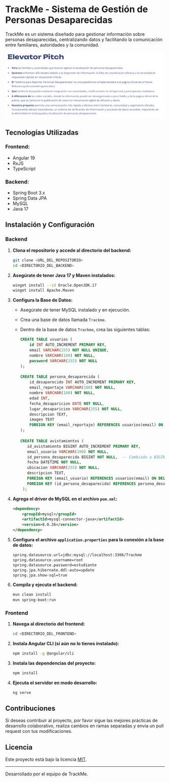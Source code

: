 # TrackMe - Sistema de Gestión de Personas Desaparecidas

TrackMe es un sistema diseñado para gestionar información sobre personas desaparecidas, centralizando datos y facilitando la comunicación entre familiares, autoridades y la comunidad.

![Elevator Pitch](ElevatorPitch.png)

## Tecnologías Utilizadas

### Frontend:
- Angular 19
- RxJS
- TypeScript

### Backend:
- Spring Boot 3.x
- Spring Data JPA
- MySQL
- Java 17

## Instalación y Configuración

### Backend

1. **Clona el repositorio y accede al directorio del backend:**
   ```sh
   git clone <URL_DEL_REPOSITORIO>
   cd <DIRECTORIO_DEL_BACKEND>
   ```

2. **Asegúrate de tener Java 17 y Maven instalados:**
   ```sh
   winget install --id Oracle.OpenJDK.17
   winget install Apache.Maven
   ```

3. **Configura la Base de Datos:**
   - Asegúrate de tener MySQL instalado y en ejecución.
   - Crea una base de datos llamada `Trackme`.
   - Dentro de la base de datos `Trackme`, crea las siguientes tablas:
   
     ```sql
     CREATE TABLE usuarios (
         id INT AUTO_INCREMENT PRIMARY KEY,
         email VARCHAR(255) NOT NULL UNIQUE,
         nombre VARCHAR(100) NOT NULL,
         password VARCHAR(255) NOT NULL
     );

     CREATE TABLE persona_desaparecida (
         id_desaparecido INT AUTO_INCREMENT PRIMARY KEY,
         email_reportaje VARCHAR(100) NOT NULL,
         nombre VARCHAR(100) NOT NULL,
         edad INT,
         fecha_desaparicion DATE NOT NULL,
         lugar_desaparicion VARCHAR(255) NOT NULL,
         descripcion TEXT,
         imagen TEXT
         FOREIGN KEY (email_reportaje) REFERENCES usuarios(email) ON DELETE CASCADE
     );

     CREATE TABLE avistamientos (
        id_avistamiento BIGINT AUTO_INCREMENT PRIMARY KEY,
        email_usuario VARCHAR(100) NOT NULL,
        id_persona_desaparecida BIGINT NOT NULL,  -- Cambiado a BIGINT
        fecha DATETIME NOT NULL,
        ubicacion VARCHAR(255) NOT NULL,
        descripcion TEXT,
        FOREIGN KEY (email_usuario) REFERENCES usuarios(email) ON DELETE CASCADE,
        FOREIGN KEY (id_persona_desaparecida) REFERENCES persona_desaparecida(id_desaparecido) ON DELETE CASCADE
      );
     ```

4. **Agrega el driver de MySQL en el archivo `pom.xml`:**
   ```xml
   <dependency>
       <groupId>mysql</groupId>
       <artifactId>mysql-connector-java</artifactId>
       <version>8.0.26</version>
   </dependency>
   ```

5. **Configura el archivo `application.properties` para la conexión a la base de datos:**
   ```properties
   spring.datasource.url=jdbc:mysql://localhost:3306/Trackme
   spring.datasource.username=root
   spring.datasource.password=estudiante
   spring.jpa.hibernate.ddl-auto=update
   spring.jpa.show-sql=true
   ```

6. **Compila y ejecuta el backend:**
   ```sh
   mvn clean install
   mvn spring-boot:run
   ```

### Frontend

1. **Navega al directorio del frontend:**
   ```sh
   cd <DIRECTORIO_DEL_FRONTEND>
   ```

2. **Instala Angular CLI (si aún no lo tienes instalado):**
   ```sh
   npm install -g @angular/cli
   ```

3. **Instala las dependencias del proyecto:**
   ```sh
   npm install
   ```

4. **Ejecuta el servidor en modo desarrollo:**
   ```sh
   ng serve
   ```

## Contribuciones
Si deseas contribuir al proyecto, por favor sigue las mejores prácticas de desarrollo colaborativo, realiza cambios en ramas separadas y envía un pull request con tus modificaciones.

## Licencia
Este proyecto está bajo la licencia [MIT](LICENSE).

---
Desarrollado por el equipo de TrackMe.

